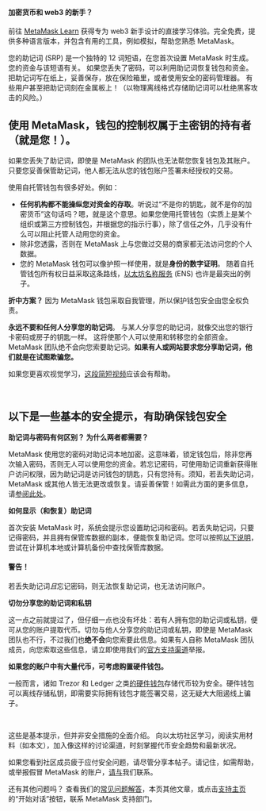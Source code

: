 
#### 加密货币和 web3 的新手？


前往 [MetaMask Learn](https://learn.metamask.io/) 获得专为 web3 新手设计的直接学习体验。完全免费，提供多种语言版本，并包含有用的工具，例如模拟，帮助您熟悉 MetaMask。



您的助记词 (SRP) 是一个独特的 12 词短语，在您首次设置 MetaMask 时生成。您的资金与该短语有关。 如果您丢失了密码，可以利用助记词恢复钱包和资金。 把助记词写在纸上，妥善保存，放在保险箱里，或者使用安全的密码管理器。 有些用户甚至把助记词刻在金属板上！（以物理离线格式存储助记词可以杜绝黑客攻击的风险。）


**使用 MetaMask，钱包的控制权属于主密钥的持有者（就是您！）。**
--------------------------------------


如果您丢失了助记词，即使是 MetaMask 的团队也无法帮您恢复钱包及其账户。 只要您妥善保管助记词，他人都无法从您的钱包账户签署未经授权的交易。


使用自托管钱包有很多好处。例如：


* **任何机构都不能操纵您对资金的存取**。听说过“不是你的钥匙，就不是你的加密货币”这句话吗？嗯，就是这个意思。如果您使用托管钱包（实质上是某个组织或第三方控制钱包，并根据您的指示行事），除了信任之外，几乎没有什么可以阻止托管人动用您的资金。
* 除非您透露，否则在 MetaMask 上与您做过交易的商家都无法访问您的个人数据。
* 您的 MetaMask 钱包可以像护照一样使用，就是**身份的数字证明**。 随着自托管钱包所有权日益采取这条路线，[以太坊名称服务](https://ens.domains/) (ENS) 也许是最突出的例子。


**折中方案？** 因为 MetaMask 钱包采取自我管理，所以保护钱包安全由您全权负责。


**永远不要和任何人分享您的助记词**。 与某人分享您的助记词，就像交出您的银行卡密码或房子的钥匙一样。 这将使那个人可以使用和转移您的全部资金。 MetaMask 团队绝不会向您索要助记词。**如果有****人****或****网站****要求您分享助记词，他们就是在试图欺骗您。**


如果您更喜欢视觉学习，[这段简短视频](https://youtu.be/-b1tQnOI-no)应该会有帮助。


 


**以下是一些基本的安全提示，有助确保钱包安全**
-------------------------




**助记词与密码有何区别？ 为什么两者都需要？**

MetaMask 使用您的密码对助记词本地加密。这意味着，锁定钱包后，除非您再次输入密码，否则无人可以使用您的资金。若忘记密码，可使用助记词重新获得账户访问权限，因为助记词是访问钱包的钥匙，只有您持有。须知，若丢失助记词，MetaMask 或其他人皆无法更改或恢复。请妥善保管！如需此方面的更多信息，请[参阅此处](https://metamask.zendesk.com/hc/en-us/articles/4404722782107-User-Guide-Secret-Recovery-Phrase-password-and-private-keys)。





**如何显示（和恢复）助记词**

首次安装 MetaMask 时，系统会提示您设置助记词和密码。若丢失助记词，只要记得密码，并且拥有保管库数据的副本，便能恢复助记词。您可以按照[以下说明](https://metamask.zendesk.com/hc/en-us/articles/360018766351)，尝试在计算机本地或计算机备份中查找保管库数据。



#### 警告！


若丢失助记词*且*忘记密码，则无法恢复助记词，也无法访问账户。






**切勿分享您的助记词和私钥**

这一点之前就提过了，但仔细一点也没有坏处：若有人拥有您的助记词或私钥，便可从您的账户提取代币。切勿与他人分享您的助记词或私钥，即使是 MetaMask 团队也不行，不过我们也**绝不会**向您索要此信息。如果有人自称 MetaMask 团队成员，向您索取这些信息，请立即使用我们的[官方支持渠道](https://metamask.zendesk.com/hc/en-us/articles/360058969391)举报。





**如果您的账户中有大量代币，可考虑购置硬件钱包。**

一般而言，诸如 Trezor 和 Ledger 之类[的硬件钱包](https://metamask.zendesk.com/hc/en-us/articles/4408552261275)存储代币较为安全。硬件钱包可以离线存储私钥，即需要实际拥有钱包才能签署交易，这无疑大大阻遏线上骗子。





 


这些是基本提示，但并非安全措施的全面介绍。 向以太坊社区学习，阅读实用材料（如本文），加入像这样的讨论渠道，时刻掌握代币安全趋势和最新状况。


如果您看到社区成员疲于应付安全问题，请尽管分享本帖子。请记住，如需帮助，或举报假冒 MetaMask 的账户，[请与](https://metamask.zendesk.com/hc/en-us/articles/360058969391)我们联系。


还有其他问题吗？ 查看我们的[常见问题解答](https://metamask.io/faqs.html)，本页其他文章，或点击[支持主页](https://support.metamask.io/hc/en-us)的“开始对话”按钮，联系 MetaMask 支持部门。


